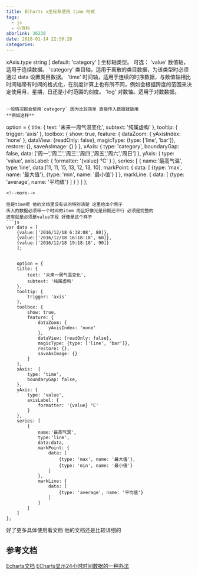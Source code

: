 ```yaml
---
title: ECharts x坐标系使用 time 形式
tags:
  - js
  - 小百科
abbrlink: 36230
date: 2018-01-14 22:50:28
categories:
---
```


xAxis.type string
[ default: 'category' ]
坐标轴类型。
可选：
'value' 数值轴，适用于连续数据。
'category' 类目轴，适用于离散的类目数据，为该类型时必须通过 data 设置类目数据。
'time' 时间轴，适用于连续的时序数据，与数值轴相比时间轴带有时间的格式化，在刻度计算上也有所不同，例如会根据跨度的范围来决定使用月，星期，日还是小时范围的刻度。
'log' 对数轴。适用于对数数据。
```

一般情况都会使用`category` 因为比较简单 直接传入数据就能用
**例如这样**
```
option = {
    title: {
        text: '未来一周气温变化',
        subtext: '纯属虚构'
    },
    tooltip: {
        trigger: 'axis'
    },
    toolbox: {
        show: true,
        feature: {
            dataZoom: {
                yAxisIndex: 'none'
            },
            dataView: {readOnly: false},
            magicType: {type: ['line', 'bar']},
            restore: {},
            saveAsImage: {}
        }
    },
    xAxis:  {
        type: 'category',
        boundaryGap: false,
        data: ['周一','周二','周三','周四','周五','周六','周日']
    },
    yAxis: {
        type: 'value',
        axisLabel: {
            formatter: '{value} °C'
        }
    },
    series: [
        {
            name:'最高气温',
            type:'line',
            data:[11, 11, 15, 13, 12, 13, 10],
            markPoint: {
                data: [
                    {type: 'max', name: '最大值'},
                    {type: 'min', name: '最小值'}
                ]
            },
            markLine: {
                data: [
                    {type: 'average', name: '平均值'}
                ]
            }
        }
    ]
};

```
<!--more-->

但是time呢 他的文档里没有说的特别清楚 这里给出个例子
传入的数据必须带一个时间的item 而且好像光是日期还不行 必须是完整的
还有就是必须是value字段 好像是这个样子
```js
var data = [
    {value:['2016/12/18 6:38:08', 80]},
    {value:['2016/12/18 16:18:18', 60]},
    {value:['2016/12/18 19:18:18', 90]}
    ];


    option = {
    title: {
        text: '未来一周气温变化',
        subtext: '纯属虚构'
    },
    tooltip: {
        trigger: 'axis'
    },
    toolbox: {
        show: true,
        feature: {
            dataZoom: {
                yAxisIndex: 'none'
            },
            dataView: {readOnly: false},
            magicType: {type: ['line', 'bar']},
            restore: {},
            saveAsImage: {}
        }
    },
    xAxis:  {
        type: 'time',
        boundaryGap: false,
    },
    yAxis: {
        type: 'value',
        axisLabel: {
            formatter: '{value} °C'
        }
    },
    series: [
        {
            name:'最高气温',
            type:'line',
            data:data,
            markPoint: {
                data: [
                    {type: 'max', name: '最大值'},
                    {type: 'min', name: '最小值'}
                ]
            },
            markLine: {
                data: [
                    {type: 'average', name: '平均值'}
                ]
            }
        }
    ]
};
```

好了更多具体使用看文档 他的文档还是比较详细的

## 参考文档
[Echarts文档](http://echarts.baidu.com/option.html#xAxis.type)
[ECharts显示24小时时间数据的一种办法](https://www.2cto.com/kf/201612/577871.html)



